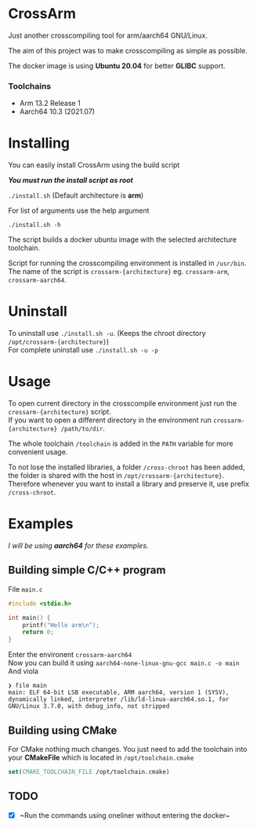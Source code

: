 # CrossArm

Just another crosscompiling tool for arm/aarch64 GNU/Linux.

The aim of this project was to make crosscompiling as simple as possible.

The docker image is using **Ubuntu 20.04** for better **GLIBC** support.

### Toolchains 
- Arm 13.2 Release 1
- Aarch64 10.3 (2021.07)

# Installing
You can easily install CrossArm using the build script

_**You must run the install script as root**_

`./install.sh` (Default architecture is **arm**)

For list of arguments use the help argument

`./install.sh -h`


The script builds a docker ubuntu image with the selected architecture toolchain.

Script for running the crosscompiling environment is installed in `/usr/bin`.\
The name of the script is `crossarm-{architecture}` eg. `crossarm-arm`, `crossarm-aarch64`.

# Uninstall
To uninstall use `./install.sh -u`. (Keeps the chroot directory `/opt/crossarm-{architecture}`)\
For complete uninstall use `./install.sh -u -p`

# Usage
To open current directory in the crosscompile environment just run the `crossarm-{architecture}` script.\
If you want to open a different directory in the environment run `crossarm-{architecture} /path/to/dir`.

The whole toolchain `/toolchain` is added in the `PATH` variable for more convenient usage.

To not lose the installed libraries, a folder `/cross-chroot` has been added, the folder is shared with the host in `/opt/crossarm-{architecture}`.\
Therefore whenever you want to install a library and preserve it, use prefix `/cross-chroot`.

# Examples
*I will be using __aarch64__ for these examples*.

## Building simple C/C++ program

File `main.c`
```c
#include <stdio.h>

int main() {
    printf("Hello arm\n");
    return 0;
}
```

Enter the environent `crossarm-aarch64`\
Now you can build it using `aarch64-none-linux-gnu-gcc main.c -o main`\
And viola 
```shell
❯ file main
main: ELF 64-bit LSB executable, ARM aarch64, version 1 (SYSV), dynamically linked, interpreter /lib/ld-linux-aarch64.so.1, for GNU/Linux 3.7.0, with debug_info, not stripped
```

## Building using CMake
For CMake nothing much changes. You just need to add the toolchain into your **CMakeFile** which is located in `/opt/toolchain.cmake`

```cmake
set(CMAKE_TOOLCHAIN_FILE /opt/toolchain.cmake)
```

## TODO
- [x] ~Run the commands using oneliner without entering the docker~
